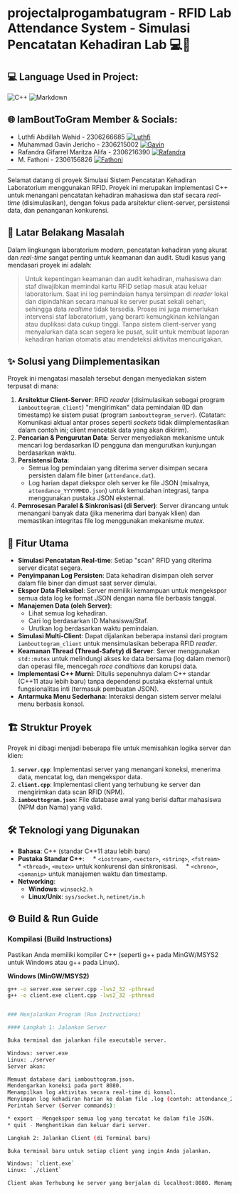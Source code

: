 # projectalprogambatugram - RFID Lab Attendance System - Simulasi Pencatatan Kehadiran Lab 💻🔬

## 💻 Language Used in Project:
![C++](https://img.shields.io/badge/c++-%2300599C.svg?style=for-the-badge&logo=c%2B%2B&logoColor=white) ![Markdown](https://img.shields.io/badge/markdown-%23000000.svg?style=for-the-badge&logo=markdown&logoColor=white)

## 🌐 IamBoutToGram Member & Socials:
- Luthfi Abdillah Wahid - 2306266685 [![Luthfi](https://img.shields.io/badge/Instagram-%23E4405F.svg?logo=Instagram&logoColor=white)](https://instagram.com/luthfiwhd)
- Muhammad Gavin Jericho - 2306215002 [![Gavin](https://img.shields.io/badge/Instagram-%23E4405F.svg?logo=Instagram&logoColor=white)](https://instagram.com/gav.jericho)
- Rafandra Gifarrel Maritza Alifa - 2306216390 [![Rafandra](https://img.shields.io/badge/Instagram-%23E4405F.svg?logo=Instagram&logoColor=white)](https://instagram.com/rappandra)
- M. Fathoni - 2306156826 [![Fathoni](https://img.shields.io/badge/Instagram-%23E4405F.svg?logo=Instagram&logoColor=white)](https://instagram.com/fathoni0110)

---

Selamat datang di proyek Simulasi Sistem Pencatatan Kehadiran Laboratorium menggunakan RFID. Proyek ini merupakan implementasi C++ untuk menangani pencatatan kehadiran mahasiswa dan staf secara *real-time* (disimulasikan), dengan fokus pada arsitektur client-server, persistensi data, dan penanganan konkurensi.

## 📜 Latar Belakang Masalah

Dalam lingkungan laboratorium modern, pencatatan kehadiran yang akurat dan *real-time* sangat penting untuk keamanan dan audit. Studi kasus yang mendasari proyek ini adalah:

> Untuk kepentingan keamanan dan audit kehadiran, mahasiswa dan staf diwajibkan memindai kartu RFID setiap masuk atau keluar laboratorium. Saat ini log pemindaian hanya tersimpan di *reader* lokal dan dipindahkan secara manual ke server pusat sekali sehari, sehingga data *realtime* tidak tersedia. Proses ini juga memerlukan intervensi staf laboratorium, yang berarti kemungkinan kehilangan atau duplikasi data cukup tinggi. Tanpa sistem client-server yang menyalurkan data scan segera ke pusat, sulit untuk membuat laporan kehadiran harian otomatis atau mendeteksi aktivitas mencurigakan.

## ✨ Solusi yang Diimplementasikan

Proyek ini mengatasi masalah tersebut dengan menyediakan sistem terpusat di mana:
1.  **Arsitektur Client-Server**: RFID *reader* (disimulasikan sebagai program `iambouttogram_client`) "mengirimkan" data pemindaian (ID dan timestamp) ke sistem pusat (program `iambouttogram_server`). (Catatan: Komunikasi aktual antar proses seperti *sockets* tidak diimplementasikan dalam contoh ini; client mencetak data yang akan dikirim).
2.  **Pencarian & Pengurutan Data**: Server menyediakan mekanisme untuk mencari log berdasarkan ID pengguna dan mengurutkan kunjungan berdasarkan waktu.
3.  **Persistensi Data**:
    * Semua log pemindaian yang diterima server disimpan secara persisten dalam file biner (`attendance.dat`).
    * Log harian dapat diekspor oleh server ke file JSON (misalnya, `attendance_YYYYMMDD.json`) untuk kemudahan integrasi, tanpa menggunakan pustaka JSON eksternal.
4.  **Pemrosesan Paralel & Sinkronisasi (di Server)**: Server dirancang untuk menangani banyak data (jika menerima dari banyak klien) dan memastikan integritas file log menggunakan mekanisme *mutex*.

## 🚀 Fitur Utama

* **Simulasi Pencatatan Real-time**: Setiap "scan" RFID yang diterima server dicatat segera.
* **Penyimpanan Log Persisten**: Data kehadiran disimpan oleh server dalam file biner dan dimuat saat server dimulai.
* **Ekspor Data Fleksibel**: Server memiliki kemampuan untuk mengekspor semua data log ke format JSON dengan nama file berbasis tanggal.
* **Manajemen Data (oleh Server)**:
    * Lihat semua log kehadiran.
    * Cari log berdasarkan ID Mahasiswa/Staf.
    * Urutkan log berdasarkan waktu pemindaian.
* **Simulasi Multi-Client**: Dapat dijalankan beberapa instansi dari program `iambouttogram_client` untuk mensimulasikan beberapa RFID *reader*.
* **Keamanan Thread (Thread-Safety) di Server**: Server menggunakan `std::mutex` untuk melindungi akses ke data bersama (log dalam memori) dan operasi file, mencegah *race conditions* dan korupsi data.
* **Implementasi C++ Murni**: Ditulis sepenuhnya dalam C++ standar (C++11 atau lebih baru) tanpa dependensi pustaka eksternal untuk fungsionalitas inti (termasuk pembuatan JSON).
* **Antarmuka Menu Sederhana**: Interaksi dengan sistem server melalui menu berbasis konsol.

## 🏗️ Struktur Proyek

Proyek ini dibagi menjadi beberapa file untuk memisahkan logika server dan klien:
1.  **`server.cpp`**: Implementasi server yang menangani koneksi, menerima data, mencatat log, dan mengekspor data.
2.  **`client.cpp`**: Implementasi client yang terhubung ke server dan mengirimkan data scan RFID (NPM).
3.  **`iambouttogram.json`**: File database awal yang berisi daftar mahasiswa (NPM dan Nama) yang valid.

## 🛠️ Teknologi yang Digunakan

* **Bahasa**: C++ (standar C++11 atau lebih baru)
* **Pustaka Standar C++**:
    * `<iostream>`, `<vector>`, `<string>`, `<fstream>`
    * `<thread>`, `<mutex>` untuk konkurensi dan sinkronisasi.
    * `<chrono>`, `<iomanip>` untuk manajemen waktu dan timestamp.
* **Networking**:
    * **Windows**: `winsock2.h`
    * **Linux/Unix**: `sys/socket.h`, `netinet/in.h`

## ⚙️ Build & Run Guide

### Kompilasi (Build Instructions)

Pastikan Anda memiliki kompiler C++ (seperti g++ pada MinGW/MSYS2 untuk Windows atau g++ pada Linux).

**Windows (MinGW/MSYS2)**
```bash
g++ -o server.exe server.cpp -lws2_32 -pthread
g++ -o client.exe client.cpp -lws2_32 -pthread


### Menjalankan Program (Run Instructions)

#### Langkah 1: Jalankan Server

Buka terminal dan jalankan file executable server.

Windows: server.exe
Linux: ./server
Server akan:

Memuat database dari iambouttogram.json.
Mendengarkan koneksi pada port 8080.
Menampilkan log aktivitas secara real-time di konsol.
Menyimpan log kehadiran harian ke dalam file .log (contoh: attendance_20250613.log).
Perintah Server (Server commands):

* export - Mengekspor semua log yang tercatat ke dalam file JSON.
* quit - Menghentikan dan keluar dari server.

Langkah 2: Jalankan Client (di Terminal baru)

Buka terminal baru untuk setiap client yang ingin Anda jalankan.

Windows: `client.exe`
Linux: `./client`

Client akan Terhubung ke server yang berjalan di localhost:8080. Menampilkan menu interaktif untuk pengguna. Mensimulasikan proses scan RFID dengan meminta input NPM dari pengguna.

